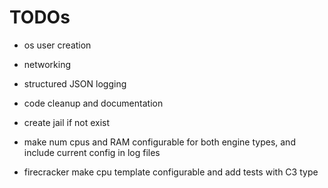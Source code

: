 # TODOs

- os user creation
- networking
- structured JSON logging
- code cleanup and documentation
- create jail if not exist

- make num cpus and RAM configurable for both engine types, and include current config in log files
- firecracker make cpu template configurable and add tests with C3 type